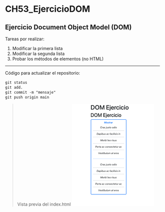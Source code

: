 # CH53_EjercicioDOM
## Ejercicio Document Object Model (DOM)

Tareas por realizar:

1. Modificar la primera lista
2. Modificar la segunda lista
3. Probar los métodos de elementos (no HTML)

---

Código para actualizar el repositorio:
```
git status
git add.
git commit -m "mensaje"
git push origin main

```
>Vista previa del index.html
![index](https://raw.githubusercontent.com/gabs-g/CH53_EjercicioDOM/refs/heads/main/image/Captura%20de%20pantalla%202025-04-08%20a%20la(s)%2010.47.15.png)